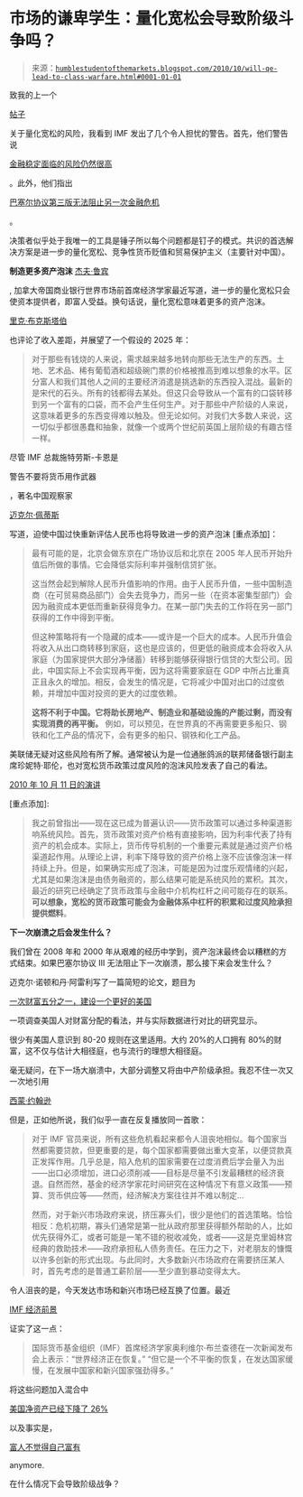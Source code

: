 <!--yml

类别：未分类

日期：2024-05-18 04:32:51

-->

# 市场的谦卑学生：量化宽松会导致阶级斗争吗？

> 来源：[`humblestudentofthemarkets.blogspot.com/2010/10/will-qe-lead-to-class-warfare.html#0001-01-01`](https://humblestudentofthemarkets.blogspot.com/2010/10/will-qe-lead-to-class-warfare.html#0001-01-01)

致我的上一个

[帖子](http://humblestudentofthemarkets.blogspot.com/2010/10/apocalypse-on-november-3.html)

关于量化宽松的风险，我看到 IMF 发出了几个令人担忧的警告。首先，他们警告说

[金融稳定面临的风险仍然很高](http://www.bloomberg.com/news/2010-10-05/banking-risks-increase-as-more-funding-pressures-loom-imf-says.html)

。此外，他们指出

[巴塞尔协议第三版无法阻止另一次金融危机](http://uk.reuters.com/article/idUKTRE69227F20101003)

。

决策者似乎处于我唯一的工具是锤子所以每个问题都是钉子的模式。共识的首选解决方案是进一步的量化宽松、竞争性货币贬值和贸易保护主义（主要针对中国）。

**制造更多资产泡沫** [杰夫·鲁宾](http://www.jeffrubinssmallerworld.com/2010/09/29/will-the-fed%e2%80%99s-zero-rate-policy-bring-another-speculative-bubble/)

, 加拿大帝国商业银行世界市场前首席经济学家最近写道，进一步的量化宽松只会使资本提供者，即富人受益。换句话说，量化宽松意味着更多的资产泡沫。

[里克·布克斯塔伯](http://rick.bookstaber.com/2010/10/i-just-finished-reading-robert-reichs.html)

也评论了收入差距，并展望了一个假设的 2025 年：

> 对于那些有钱烧的人来说，需求越来越多地转向那些无法生产的东西。土地、艺术品、稀有葡萄酒和超级碗门票的价格被推高到难以想象的水平。区分富人和我们其他人之间的主要经济消遣是挑选新的东西投入混战。最新的是宋代的石头。所有的钱都得去某处。但这只会导致从一个富有的口袋转移到另一个富有的口袋，而不会产生任何生产。对于那些中产阶级的人来说，这意味着更多的东西变得难以触及。但无论如何。对我们大多数人来说，这一切似乎都很愚蠢和抽象，就像一个或两个世纪前英国上层阶级的有趣古怪一样。

尽管 IMF 总裁施特劳斯-卡恩是

警告不要将货币用作武器

，著名中国观察家

[迈克尔·佩蒂斯](http://mpettis.com/2010/10/what-happens-if-the-rmb-is-forced-to-revalue/)

写道，迫使中国过快重新评估人民币也将导致进一步的资产泡沫 [重点添加]：

> 最有可能的是，北京会做东京在广场协议后和北京在 2005 年人民币开始升值后所做的事情。它会降低实际利率并强制信贷扩张。
> 
> 这当然会起到解除人民币升值影响的作用。由于人民币升值，一些中国制造商（在可贸易商品部门）会失去竞争力，而另一些（在资本密集型部门）会因为融资成本更低而重新获得竞争力。在某一部门失去的工作将在另一部门获得的工作中得到平衡。
> 
> 但这种策略将有一个隐藏的成本——或许是一个巨大的成本。人民币升值会将收入从出口商转移到家庭，这也是应该的，但更低的融资成本会将收入从家庭（为国家提供大部分净储蓄）转移到能够获得银行信贷的大型公司。因此，中国实际上不会实现再平衡，因为这将需要家庭在 GDP 中所占比重真正且永久的增加。相反，会发生的情况是，它将减少中国对出口的过度依赖，并增加中国对投资的更大的过度依赖。
> 
> **这将不利于中国。它将助长房地产、制造业和基础设施的产能过剩，而没有实现消费的再平衡。** 例如，可以预见，在世界真的不再需要更多船只、钢铁和化工产品的情况下，会有更多的船只、钢铁和化工产品。

美联储无疑对这些风险有所了解。通常被认为是一位通胀鸽派的联邦储备银行副主席珍妮特·耶伦，也对宽松货币政策过度风险的泡沫风险发表了自己的看法。

[2010 年 10 月 11 日的演讲](http://www.federalreserve.gov/newsevents/speech/yellen20101011a.htm)

[重点添加]:

> 我之前曾指出——现在这已成为普遍认识——货币政策可以通过多种渠道影响系统风险。首先，货币政策对资产价格有直接影响，因为利率代表了持有资产的机会成本。实际上，货币传导机制的一个重要元素就是通过资产价格渠道起作用。从理论上讲，利率下降导致的资产价格上涨不应该像泡沫一样持续上升。但是，如果确实形成了泡沫，可能是因为过度乐观情绪的兴起，尤其是如果泡沫是由债务融资的，那么结果可能是系统风险的累积。其次，最近的研究已经确定了货币政策与金融中介机构杠杆之间可能存在的联系。**可以想象，宽松的货币政策可能会为金融体系中杠杆的积累和过度风险承担提供燃料**。

**下一次崩溃之后会发生什么？**

我们曾在 2008 年和 2000 年从艰难的经历中学到，资产泡沫最终会以糟糕的方式结束。如果巴塞尔协议 III 无法阻止下一次崩溃，那么接下来会发生什么？

迈克尔·诺顿和丹·阿雷利写了一篇简短的论文，题目为

[一次财富五分之一，建设一个更好的美国](http://www.people.hbs.edu/mnorton/norton%20ariely%20in%20press.pdf)

一项调查美国人对财富分配的看法，并与实际数据进行对比的研究显示。

很少有美国人意识到 80-20 规则在这里适用。大约 20%的人口拥有 80%的财富，这不仅与估计大相径庭，也与流行的理想大相径庭。

毫无疑问，在下一场大崩溃中，大部分调整又将由中产阶级承担。我忍不住一次又一次地引用

[西蒙·约翰逊](http://www.theatlantic.com/magazine/archive/2009/05/the-quiet-coup/7364/)

但是，正如他所说，我们似乎一直在反复播放同一首歌：

> 对于 IMF 官员来说，所有这些危机看起来都令人沮丧地相似。每个国家当然都需要贷款，但更重要的是，每个国家都需要做出重大变革，以便贷款真正发挥作用。几乎总是，陷入危机的国家需要在过度消费后学会量入为出——出口必须增加，进口必须削减——目标是尽量不引发最糟糕的经济衰退。自然而然，基金的经济学家花时间研究在这种情况下有意义政策——预算、货币供应等——然而，经济解决方案往往并不难以制定...
> 
> 然而，对于新兴市场政府来说，挤压寡头们，很少是他们的首选策略。恰恰相反：危机初期，寡头们通常是第一批从政府那里获得额外帮助的人，比如优先获得外汇，或者可能是一笔不错的税收减免，或者——这是克里姆林宫经典的救助技术——政府承担私人债务责任。在压力之下，对老朋友的慷慨以许多创新的形式出现。与此同时，大多数新兴市场政府在需要挤压某人时，首先考虑的是普通工薪阶层——至少直到暴动变得太大。

令人沮丧的是，今天发达市场和新兴市场已经互换了位置。最近

[IMF 经济前景](http://www.imf.org/external/pubs/ft/survey/so/2010/RES100610A.htm)

证实了这一点：

> 国际货币基金组织（IMF）首席经济学家奥利维尔·布兰查德在一次新闻发布会上表示：“世界经济正在恢复。” “但它是一个不平衡的恢复，在发达国家缓慢，在发展中国家和新兴国家强劲得多。”

将这些问题加入混合中

[美国净资产已经下降了 26%](http://www.ritholtz.com/blog/2010/09/national-net-worthhousehold-value/)

以及事实是，

[富人不觉得自己富有](http://blogs.reuters.com/felix-salmon/2010/09/20/the-whining-rich/)

anymore.

在什么情况下会导致阶级战争？
